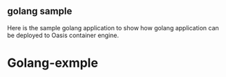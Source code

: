 ## golang sample
Here is the sample golang application to show how golang application can be deployed to Oasis container engine.
# Golang-exmple
